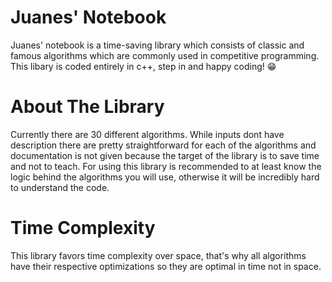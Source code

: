 # Juanes' Notebook
Juanes' notebook is a time-saving library which consists of classic and famous algorithms which are commonly used in competitive programming.
This libary is coded entirely in c++, step in and happy coding! 😁

# About The Library
Currently there are 30 different algorithms. While inputs dont have description there are pretty straightforward for each of the algorithms and documentation is not given because the target of the library is to save time and not to teach. For using this library is recommended to at least know the logic behind the algorithms you will use, otherwise it will be incredibly hard to understand the code.

# Time Complexity
This library favors time complexity over space, that's why all algorithms have their respective optimizations so they are optimal in time not in space. 
